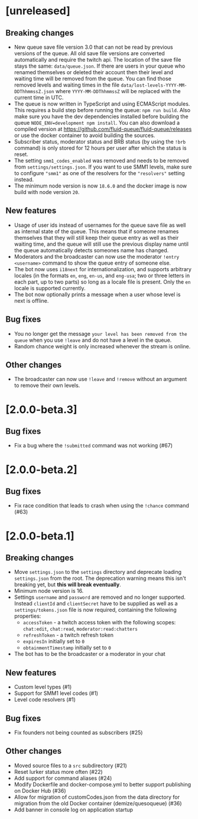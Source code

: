 # [unreleased]

## Breaking changes

- New queue save file version 3.0 that can not be read by previous versions of the queue.
  All old save file versions are converted automatically and require the twitch api.
  The location of the save file stays the same: `data/queue.json`.
  If there are users in your queue who renamed themselves or deleted their account then their level and waiting time will be removed from the queue.
  You can find those removed levels and waiting times in the file `data/lost-levels-YYYY-MM-DDThhmmssZ.json` where `YYYY-MM-DDThhmmssZ` will be replaced with the current time in UTC.
- The queue is now written in TypeScript and using ECMAScript modules.
  This requires a build step before running the queue: `npm run build`.
  Also make sure you have the dev dependencies installed before building the queue `NODE_ENV=development npm install`.
  You can also download a compiled version at <https://github.com/fluid-queue/fluid-queue/releases> or use the docker container to avoid building the sources.
- Subscriber status, moderator status and BRB status (by using the `!brb` command) is only stored for 12 hours per user after which the status is reset.
- The setting `smm1_codes_enabled` was removed and needs to be removed from `settings/settings.json`. If you want to use SMM1 levels, make sure to configure `"smm1"` as one of the resolvers for the `"resolvers"` setting instead.
- The minimum node version is now `18.6.0` and the docker image is now build with node version `20`.

## New features

- Usage of user ids instead of usernames for the queue save file as well as internal state of the queue.
  This means that if someone renames themselves that they will still keep their queue entry as well as their waiting time,
  and the queue will still use the previous display name until the queue automatically detects someones name has changed.
- Moderators and the broadcaster can now use the moderator `!entry <username>` command to show the queue entry of someone else.
- The bot now uses `i18next` for internationalization, and supports arbitrary locales (in the formats `en`, `eng`, `en-us`, and `eng-usa`; two or three letters in each part, up to two parts) so long as a locale file is present. Only the `en` locale is supported currently.
- The bot now optionally prints a message when a user whose level is next is offline.

## Bug fixes

- You no longer get the message `your level has been removed from the queue` when you use `!leave` and do not have a level in the queue.
- Random chance weight is only increased whenever the stream is online.

## Other changes

- The broadcaster can now use `!leave` and `!remove` without an argument to remove their own levels.

# [2.0.0-beta.3]

## Bug fixes

- Fix a bug where the `!submitted` command was not working (#67)

# [2.0.0-beta.2]

## Bug fixes

- Fix race condition that leads to crash when using the `!chance` command (#63)

# [2.0.0-beta.1]

## Breaking changes

- Move `settings.json` to the `settings` directory and deprecate loading
  `settings.json` from the root. The deprecation warning means this isn't breaking
  yet, but **this will break eventually**.
- Minimum node version is 16.
- Settings `username` and `password` are removed and no longer supported.
  Instead `clientId` and `clientSecret` have to be supplied as well as a `settings/tokens.json` file is now required, containing the following properties:
  - `accessToken` - a twitch access token with the following scopes: `chat:edit`, `chat:read`, `moderator:read:chatters`
  - `refreshToken` - a twitch refresh token
  - `expiresIn` initially set to `0`
  - `obtainmentTimestamp` initially set to `0`
- The bot has to be the broadcaster or a moderator in your chat

## New features

- Custom level types (#1)
- Support for SMM1 level codes (#1)
- Level code resolvers (#1)

## Bug fixes

- Fix founders not being counted as subscribers (#25)

## Other changes

- Moved source files to a `src` subdirectory (#21)
- Reset lurker status more often (#22)
- Add support for command aliases (#24)
- Modify Dockerfile and docker-compose.yml to better support publishing on
  Docker Hub (#36)
- Allow for migration of customCodes.json from the data directory for migration
  from the old Docker container (demize/quesoqueue) (#36)
- Add banner in console log on application startup
